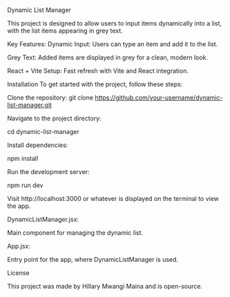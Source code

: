 Dynamic List Manager 


This project is designed to allow users to input items dynamically into a list, with the list items appearing in grey text.

Key Features:
Dynamic Input: Users can type an item and add it to the list.

Grey Text: Added items are displayed in grey for a clean, modern look.

React + Vite Setup: Fast refresh with Vite and React integration.

Installation
To get started with the project, follow these steps:

Clone the repository:
git clone https://github.com/your-username/dynamic-list-manager.git

Navigate to the project directory:


cd dynamic-list-manager

Install dependencies:


npm install

Run the development server:


npm run dev


Visit http://localhost:3000 or whatever is displayed on the terminal to view the app.


DynamicListManager.jsx: 

Main component for managing the dynamic list.

App.jsx: 

Entry point for the app, where DynamicListManager is used.

 
License


This project was made by Hillary Mwangi Maina and is open-source.

